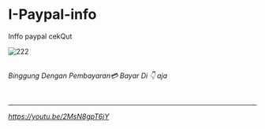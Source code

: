 # I-Paypal-info
Inffo paypal cekQut

![222](https://github.com/I-Paypal/I-Paypal-info/blob/master/Screenshot_2020-05-30-02-28-51.jpg)


<br/><i> Binggung Dengan Pembayaran💳 Bayar Di 👇 aja<i/>
<script src="https://www.paypal.com/sdk/js?client-id=sb"></script>
<script>paypal.Buttons().render('body');</script><br/>


----



https://youtu.be/2MsN8gpT6jY
